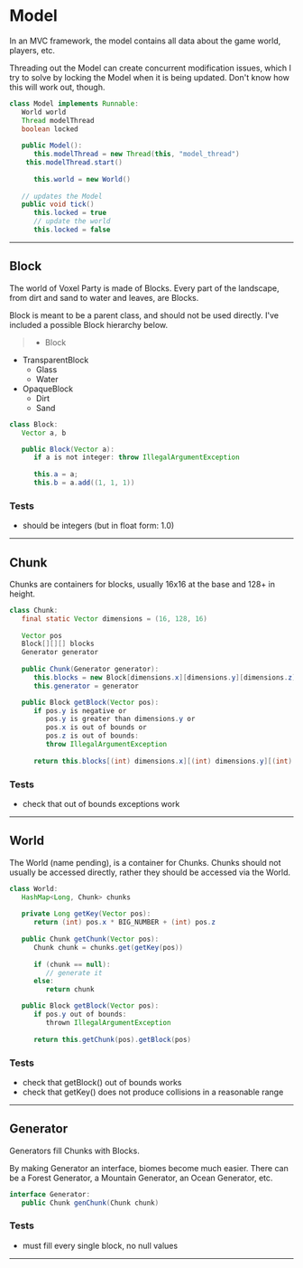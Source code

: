 
# Model
In an MVC framework, the model contains all data about the game world, players, etc.

Threading out the Model can create concurrent modification issues, which I try to solve by locking the Model when it is being updated.
Don't know how this will work out, though.
```java
class Model implements Runnable:
   World world
   Thread modelThread
   boolean locked
   
   public Model():
      this.modelThread = new Thread(this, "model_thread")
   	this.modelThread.start()
      
      this.world = new World()
      
   // updates the Model
   public void tick()
      this.locked = true
      // update the world
      this.locked = false
```
---

## Block
The world of Voxel Party is made of Blocks. Every part of the landscape, from dirt and sand to water and leaves, are Blocks.

Block is meant to be a parent class, and should not be used directly. I've included a possible Block hierarchy below.

> * Block
   * TransparentBlock
      * Glass
      * Water
   * OpaqueBlock
      * Dirt
      * Sand

```java
class Block:
   Vector a, b

   public Block(Vector a):
      if a is not integer: throw IllegalArgumentException
      
      this.a = a;
      this.b = a.add((1, 1, 1))
```

### Tests
* should be integers (but in float form: 1.0)

---

## Chunk
Chunks are containers for blocks, usually 16x16 at the base and 128+ in height.

```java
class Chunk:
   final static Vector dimensions = (16, 128, 16)
   
   Vector pos
   Block[][][] blocks
   Generator generator
   
   public Chunk(Generator generator):
      this.blocks = new Block[dimensions.x][dimensions.y][dimensions.z]
      this.generator = generator

   public Block getBlock(Vector pos):
      if pos.y is negative or
         pos.y is greater than dimensions.y or
         pos.x is out of bounds or
         pos.z is out of bounds:
         throw IllegalArgumentException
      
      return this.blocks[(int) dimensions.x][(int) dimensions.y][(int) dimensions.z]

```

### Tests
* check that out of bounds exceptions work

---

## World
The World (name pending), is a container for Chunks. Chunks should not usually be accessed directly, rather they should be accessed via the World.

```java
class World:
   HashMap<Long, Chunk> chunks
   
   private Long getKey(Vector pos):
      return (int) pos.x * BIG_NUMBER + (int) pos.z
   
   public Chunk getChunk(Vector pos):
      Chunk chunk = chunks.get(getKey(pos))
      
      if (chunk == null):
         // generate it
      else:
         return chunk

   public Block getBlock(Vector pos):
      if pos.y out of bounds:
         thrown IllegalArgumentException
   
      return this.getChunk(pos).getBlock(pos)

```

### Tests
* check that getBlock() out of bounds works
* check that getKey() does not produce collisions in a reasonable range

---

## Generator
Generators fill Chunks with Blocks.

By making Generator an interface, biomes become much easier. There can be a Forest Generator, a Mountain Generator, an Ocean Generator, etc.
```java
interface Generator:
   public Chunk genChunk(Chunk chunk)

```

### Tests
* must fill every single block, no null values

---
